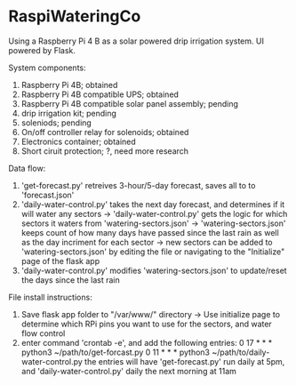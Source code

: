 # RaspiWateringCo
Using a Raspberry Pi 4 B as a solar powered drip irrigation system. UI powered by Flask.

System components:
1. Raspberry Pi 4B; obtained
2. Raspberry Pi 4B compatible UPS; obtained
3. Raspberry Pi 4B compatible solar panel assembly; pending
4. drip irrigation kit; pending 
5. soleniods; pending
6. On/off controller relay for solenoids; obtained
8. Electronics container; obtained
9. Short ciruit protection; ?, need more research

Data flow:
1. 'get-forecast.py' retreives 3-hour/5-day forecast, saves all to to 'forecast.json'
2. 'daily-water-control.py' takes the next day forecast, and determines if it will water any sectors
-> 'daily-water-control.py' gets the logic for which sectors it waters from 'watering-sectors.json'
-> 'watering-sectors.json' keeps count of how many days have passed since the last rain as well as the day incriment for each sector
-> new sectors can be added to 'watering-sectors.json' by editing the file or navigating to the "Initialize" page of the flask app
3. 'daily-water-control.py' modifies 'watering-sectors.json' to update/reset the days since the last rain

File install instructions:
1. Save flask app folder to "/var/www/" directory 
-> Use initialize page to determine which RPi pins you want to use for the sectors, and water flow control 
2. enter command 'crontab -e', and add the following entries:
0 17 * * * python3 ~/path/to/get-forcast.py
0 11 * * * python3 ~/path/to/daily-water-control.py
the entries will have 'get-forecast.py' run daily at 5pm, and 'daily-water-control.py' daily the next morning at 11am
